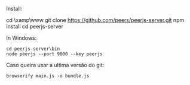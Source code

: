 Install:

cd \xamp\www
git clone https://github.com/peers/peerjs-server.git
npm install
cd peerjs-server

In Windows:
```
cd peerjs-server\bin
node peerjs --port 9000 --key peerjs
```


Caso queira usar a ultima versão do git:
```
browserify main.js -o bundle.js
```

